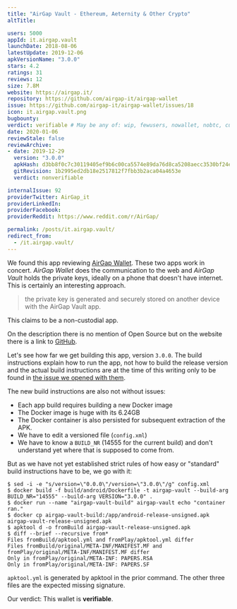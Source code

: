 ```yaml
---
title: "AirGap Vault - Ethereum, Aeternity & Other Crypto"
altTitle: 

users: 5000
appId: it.airgap.vault
launchDate: 2018-08-06
latestUpdate: 2019-12-06
apkVersionName: "3.0.0"
stars: 4.2
ratings: 31
reviews: 12
size: 7.8M
website: https://airgap.it/
repository: https://github.com/airgap-it/airgap-wallet
issue: https://github.com/airgap-it/airgap-wallet/issues/18
icon: it.airgap.vault.png
bugbounty: 
verdict: verifiable # May be any of: wip, fewusers, nowallet, nobtc, custodial, nosource, nonverifiable, verifiable, bounty, defunct
date: 2020-01-06
reviewStale: false
reviewArchive:
- date: 2019-12-29
  version: "3.0.0"
  apkHash: d3bb8f0c7c30119405ef9b6c00ca5574e89da76d8ca5208aecc3530bf24e1987
  gitRevision: 1b2995ed2db18e2517812f7fbb3b2aca04a4653e
  verdict: nonverifiable

internalIssue: 92
providerTwitter: AirGap_it
providerLinkedIn: 
providerFacebook: 
providerReddit: https://www.reddit.com/r/AirGap/

permalink: /posts/it.airgap.vault/
redirect_from:
  - /it.airgap.vault/
---
```



We found this app reviewing [AirGap Wallet](/it.airgap.wallet/). These two apps
work in concert. *AirGap Wallet* does the communication to the web and *AirGap
Vault* holds the private keys, ideally on a phone that doesn't have internet.
This is certainly an interesting approach.

> the private key is generated and securely stored on another device with the
  AirGap Vault app.

This claims to be a non-custodial app.

On the description there is no mention of Open Source but on the website there
is a link to [GitHub](https://github.com/airgap-it/airgap-wallet).

Let's see how far we get building this app, version `3.0.0`. The build
instructions explain how to run the app, not how to build the release version
and the actual build instructions are at the time of this writing only to be
found in
[the issue we opened with them](https://github.com/airgap-it/airgap-wallet/issues/18).

The new build instructions are also not without issues:

* Each app build requires building a new Docker image
* The Docker image is huge with its 6.24GB
* The Docker container is also persisted for subsequent extraction of the APK.
* We have to edit a versioned file (`config.xml`)
* We have to know a `BUILD_NR` (14555 for the current build) and don't
  understand yet where that is supposed to come from.

But as we have not yet established strict rules of how easy or "standard"
build instructions have to be, we go with it:

```
$ sed -i -e "s/version=\"0.0.0\"/version=\"3.0.0\"/g" config.xml
$ docker build -f build/android/Dockerfile -t airgap-vault --build-arg BUILD_NR="14555" --build-arg VERSION="3.0.0" .
$ docker run --name "airgap-vault-build" airgap-vault echo "container ran."
$ docker cp airgap-vault-build:/app/android-release-unsigned.apk airgap-vault-release-unsigned.apk
$ apktool d -o fromBuild airgap-vault-release-unsigned.apk 
$ diff --brief --recursive from*
Files fromBuild/apktool.yml and fromPlay/apktool.yml differ
Files fromBuild/original/META-INF/MANIFEST.MF and fromPlay/original/META-INF/MANIFEST.MF differ
Only in fromPlay/original/META-INF: PAPERS.RSA
Only in fromPlay/original/META-INF: PAPERS.SF
```

`apktool.yml` is generated by apktool in the prior command. The other three files
are the expected missing signature.

Our verdict: This wallet is **verifiable**.

